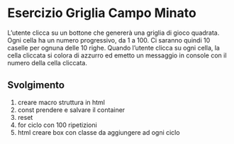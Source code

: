 Esercizio Griglia Campo Minato
===
L’utente clicca su un bottone che genererà una griglia di gioco quadrata.
Ogni cella ha un numero progressivo, da 1 a 100.
Ci saranno quindi 10 caselle per ognuna delle 10 righe.
Quando l’utente clicca su ogni cella, la cella cliccata si colora di azzurro ed emetto un messaggio in console con il numero della cella cliccata.

## Svolgimento
1. creare macro struttura in html
2. const prendere e salvare il container
3. reset
4. for ciclo con 100 ripetizioni
5. html creare box con classe da aggiungere ad ogni ciclo

